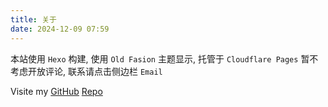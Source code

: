 ```yaml
---
title: 关于
date: 2024-12-09 07:59
---
```


本站使用 `Hexo` 构建, 使用 `Old Fasion` 主题显示, 托管于 `Cloudflare Pages`
暂不考虑开放评论, 联系请点击侧边栏 `Email`

Visite my [GitHub](https://github.com/runoneall) [Repo](https://github.com/runoneall/blog)
